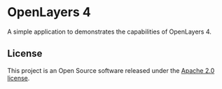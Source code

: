 # OpenLayers 4

A simple application to demonstrates the capabilities of OpenLayers 4.

## License

This project is an Open Source software released under the [Apache 2.0 license](http://www.apache.org/licenses/LICENSE-2.0.html).